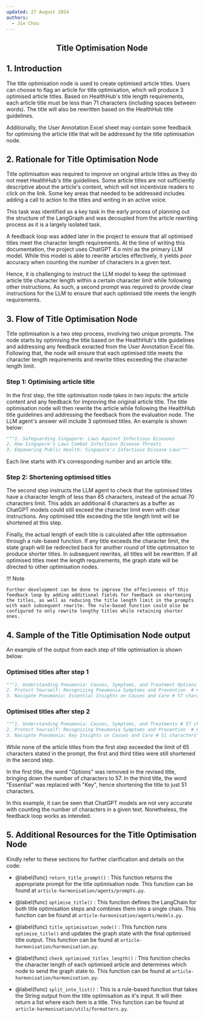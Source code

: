 ```yaml
---
updated: 27 August 2024
authors:
  - Jin Chou
---
```


<center><h2><p> Title Optimisation Node</p></h2></center>

## 1. Introduction

The title optimisation node is used to create optimised article titles. Users can choose to flag an article for title optimisation, which will produce 3 optimised article titles. Based on HealthHub's title length requirements, each article title must be less than 71 characters (including spaces between words). The title will also be rewritten based on the HealthHub title guidelines.

Additionally, the User Annotation Excel sheet may contain some feedback for optimising the article title that will be addressed by the title optimisation node.

## 2. Rationale for Title Optimisation Node

Title optimisation was required to improve on original article titles as they do not meet HealthHub's title guidelines. Some article titles are not sufficiently descriptive about the article's content, which will not incentivize readers to click on the link. Some key areas that needed to be addressed includes adding a call to action to the titles and writing in an active voice.

This task was identified as a key task in the early process of planning out the structure of the LangGraph and was decoupled from the article rewriting process as it is a largely isolated task.

A feedback loop was added later in the project to ensure that all optimised titles meet the character length requirements. At the time of writing this documentation, the project uses ChatGPT 4.o mini as the primary LLM model. While this model is able to rewrite articles effectively, it yields poor accuracy when counting the number of characters in a given text.

Hence, it is challenging to instruct the LLM model to keep the optimised article title character length within a certain character limit while following other instructions. As such, a second prompt was required to provide clear instructions for the LLM to ensure that each optimised title meets the length requirements.

## 3. Flow of Title Optimisation Node

Title optimisation is a two step process, involving two unique prompts. The node starts by optimising the title based on the HealthHub's title guidelines and addressing any feedback exracted from the User Annotation Excel file. Following that, the node will ensure that each optimised title meets the character length requirements and rewrite titles exceeding the character length limit.

### Step 1: Optimising article title

In the first step, the title optimisation node takes in two inputs: the article content and any feedback for improving the original article title. The title optimisation node will then rewrite the article while following the HealthHub title guidelines and addressing the feedback from the evaluation node. The LLM agent's answer will include 3 optimised titles. An example is shown below:

```python
"""1. Safeguarding Singapore: Laws Against Infectious Diseases
2. How Singapore's Laws Combat Infectious Disease Threats
3. Empowering Public Health: Singapore's Infectious Disease Laws"""
```

Each line starts with it's corresponding number and an article title.

### Step 2: Shortening optimised titles

The second step instructs the LLM agent to check that the optimised titles have a character length of less than 65 characters, instead of the actual 70 characters limit. This adds an additional 6 characters as a buffer as ChatGPT models could still exceed the character limit even with clear instructions. Any optimised title exceeding the title length limit will be shortened at this step.

Finally, the actual length of each title is calculated after title optimisation through a rule-based function. If any title exceeds the character limit, the state graph will be redirected back for another round of title optimisation to produce shorter titles. In subsequent rewrites, all titles will be rewritten. If all optimised titles meet the length requirements, the graph state will be directed to other optimisation nodes.

!!! Note

    Further development can be done to improve the effeciveness of this feedback loop by adding additional fields for feedback on shortening the titles, as well as reducing the title length limit in the prompts with each subsequent rewrite. The rule-based function could also be configured to only rewrite lengthy titles while retaining shorter ones.

## 4. Sample of the Title Optimisation Node output

An example of the output from each step of title optimisation is shown below:

### Optimised titles after step 1

```python
"""1. Understanding Pneumonia: Causes, Symptoms, and Treatment Options  # 64 characters
2. Protect Yourself: Recognizing Pneumonia Symptoms and Prevention  # 63 characters
3. Navigate Pneumonia: Essential Insights on Causes and Care # 57 characters"""
```

### Optimised titles after step 2

```python
"""1. Understanding Pneumonia: Causes, Symptoms, and Treatments # 57 characters
2. Protect Yourself: Recognizing Pneumonia Symptoms and Prevention  # 63 characters
3. Navigate Pneumonia: Key Insights on Causes and Care # 51 characters"""
```

While none of the article titles from the first step exceeded the limit of 65 characters stated in the prompt, the first and third titles were still shortened in the second step.

In the first title, the word "Options" was removed in the revised title, bringing down the number of characters to 57. In the third title, the word "Essential" was replaced with "Key", hence shortening the title to just 51 characters.

In this example, it can be seen that ChatGPT models are not very accurate with counting the number of characters in a given text. Nonetheless, the feedback loop works as intended.

## 5. Additional Resources for the Title Optimisation Node

Kindly refer to these sections for further clarification and details on the code:

- @label(func) `return_title_prompt()` : This function returns the appropriate prompt for the title optimisation node. This function can be found at `article-harmonisation/agents/prompts.py`.

- @label(func) `optimise_title()` : This function defines the LangChain for both title optimisation steps and combines them into a single chain. This function can be found at `article-harmonisation/agents/models.py`.

- @label(func) `title_optimisation_node()` : This function runs `optimise_title()` and updates the graph state with the final optimised title output. This function can be found at `article-harmonisation/harmonisation.py`.

- @label(func) `check_optimised_titles_length()` : This function checks the character length of each optimised article and determines which node to send the graph state to. This function can be found at `article-harmonisation/harmonisation.py`.

- @label(func) `split_into_list()` : This is a rule-based function that takes the String output from the title optimisation as it's input. It will then return a list where each item is a title. This function can be found at `article-harmonisation/utils/formatters.py`.
